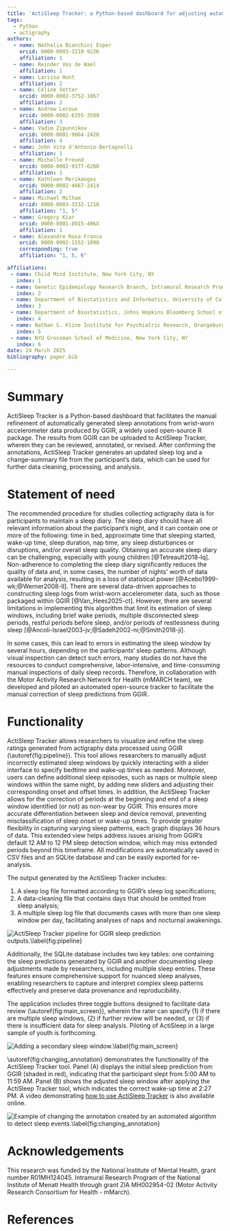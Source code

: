 ```yaml
---
title: 'ActiSleep Tracker: a Python-based dashboard for adjusting automatic sleep predictions of actigraphy data'
tags:
  - Python
  - actigraphy
authors:
  - name: Nathalia Bianchini Esper
    orcid: 0000-0003-3218-9226
    affiliation: 1
  - name: Reinder Vos de Wael
    affiliation: 1
  - name: Larissa Hunt
    affiliation: 2
  - name: Céline Vetter
    orcid: 0000-0002-3752-1067
    affiliation: 2
  - name: Andrew Leroux
    orcid: 0000-0002-6355-3580
    affiliation: 3
  - name: Vadim Zipunnikov
    orcid: 0000-0001-9864-2420
    affiliation: 4
  - name: John Vito d'Antonio-Bertagnolli
    affiliation: 1
  - name: Michelle Freund
    orcid: 0000-0002-9377-6208
    affiliation: 1
  - name: Kathleen Merikangas
    orcid: 0000-0002-4667-2414
    affiliation: 2
  - name: Michael Milham
    orcid: 0000-0003-3532-1210
    affiliation: "1, 5"
  - name: Gregory Kiar
    orcid: 0000-0001-8915-496X
    affiliation: 1
  - name: Alexandre Rosa Franco
    orcid: 0000-0002-1552-1090
    corresponding: true
    affiliation: "1, 5, 6"

affiliations:
 - name: Child Mind Institute, New York City, NY
   index: 1
 - name: Genetic Epidemiology Research Branch, Intramural Research Program, National Institute of Mental Health, Bethesda, MD
   index: 2
 - name: Department of Biostatistics and Informatics, University of Colorado Anschutz Medical Campus, Aurora, CO
   index: 3
 - name: Department of Biostatistics, Johns Hopkins Bloomberg School of Public Health, Baltimore, MD
   index: 4
 - name: Nathan S. Kline Institute for Psychiatric Research, Orangeburg, NY
   index: 5
 - name: NYU Grossman School of Medicine, New York City, NY
   index: 6
date: 24 March 2025
bibliography: paper.bib

---
```


# Summary

ActiSleep Tracker is a Python-based dashboard that facilitates the manual refinement of automatically generated sleep annotations from wrist-worn accelerometer data produced by GGIR, a widely used open-source R package. The results from GGIR can be uploaded to ActiSleep Tracker, wherein they can be reviewed, annotated, or revised. After confirming the annotations, ActiSleep Tracker generates an updated sleep log and a change-summary file from the participant’s data, which can be used for further data cleaning, processing, and analysis.

# Statement of need

The recommended procedure for studies collecting actigraphy data is for participants to maintain a sleep diary. The sleep diary should have all relevant information about the participant’s night, and it can contain one or more of the following: time in bed, approximate time that sleeping started, wake-up time, sleep duration, nap time, any sleep disturbances or disruptions, and/or overall sleep quality. Obtaining an accurate sleep diary can be challenging, especially with young children [@Tetreault2018-lq]. Non-adherence to completing the sleep diary significantly reduces the quality of data and, in some cases, the number of nights' worth of data available for analysis, resulting in a loss of statistical power [@Acebo1999-wk;@Werner2008-ll]. There are several data-driven approaches to constructing sleep logs from wrist-worn accelerometer data, such as those packaged within GGIR [@Van_Hees2025-ct]. However, there are several limitations in implementing this algorithm that limit its estimation of sleep windows, including brief wake periods, multiple disconnected sleep periods, restful periods before sleep, and/or periods of restlessness during sleep [@Ancoli-Israel2003-jv;@Sadeh2002-ni;@Smith2018-ji].

In some cases, this can lead to errors in estimating the sleep window by several hours, depending on the participants‘ sleep patterns. Although visual inspection can detect such errors, many studies do not have the resources to conduct comprehensive, labor-intensive, and time-consuming manual inspections of daily sleep records. Therefore, in collaboration with the Motor Activity Research Network for Health (mMARCH team), we developed and piloted an automated open-source tracker to facilitate the manual correction of sleep predictions from GGIR.


# Functionality

ActiSleep Tracker allows researchers to visualize and refine the sleep ratings generated from actigraphy data processed using GGIR (\autoref{fig:pipeline}). This tool allows researchers to manually adjust incorrectly estimated sleep windows by quickly interacting with a slider interface to specify bedtime and wake-up times as needed. Moreover, users can define additional sleep episodes, such as naps or multiple sleep windows within the same night, by adding new sliders and adjusting their corresponding onset and offset times. In addition, the ActiSleep Tracker allows for the correction of periods at the beginning and end of a sleep window identified (or not) as non-wear by GGIR. This ensures more accurate differentiation between sleep and device removal, preventing misclassification of sleep onset or wake-up times. To provide greater flexibility in capturing varying sleep patterns, each graph displays 36 hours of data. This extended view helps address issues arising from GGIR’s default 12 AM to 12 PM sleep detection window, which may miss extended periods beyond this timeframe. All modifications are automatically saved in CSV files and an SQLite database and can be easily exported for re-analysis.

The output generated by the ActiSleep Tracker includes:
1. A sleep log file formatted according to GGIR’s sleep log specifications;
2. A data-cleaning file that contains days that should be omitted from sleep analysis;
3. A multiple sleep log file that documents cases with more than one sleep window per day, facilitating analyses of naps and nocturnal awakenings.

![ActiSleep Tracker pipeline for GGIR sleep prediction outputs.\label{fig:pipeline}](assets/figure1.png)

Additionally, the SQLite database includes two key tables: one containing the sleep predictions generated by GGIR and another documenting sleep adjustments made by researchers, including multiple sleep entries. These features ensure comprehensive support for nuanced sleep analyses, enabling researchers to capture and interpret complex sleep patterns effectively and preserve data provenance and reproducibility.

The application includes three toggle buttons designed to facilitate data review (\autoref{fig:main_screen}), wherein the rater can specify (1) if there are multiple sleep windows, (2) if further review will be needed, or (3) if there is insufficient data for sleep analysis. Piloting of ActiSleep in a large sample of youth is forthcoming.

![Adding a secondary sleep window.\label{fig:main_screen}](assets/figure2.png)

\autoref{fig:changing_annotation} demonstrates the functionality of the ActiSleep Tracker tool. Panel (A) displays the initial sleep prediction from GGIR (shaded in red), indicating that the participant slept from 5:00 AM to 11:59 AM. Panel (B) shows the adjusted sleep window after applying the ActiSleep Tracker tool, which indicates the correct wake-up time at 2:27 PM. A video demonstrating [how to use ActiSleep Tracker](https://youtu.be/s9r8V9NCC2M) is also available online.

![Example of changing the annotation created by an automated algorithm to detect sleep events.\label{fig:changing_annotation}](assets/figure3.png)


# Acknowledgements

This research was funded by the National Institute of Mental Health, grant number R01MH124045. Intramural Research Program of the National Institute of Menatl Health through grant ZIA MH002954-02 (Motor Activity Research Consortium for Health - mMarch).

# References
